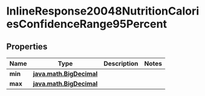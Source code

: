 
# InlineResponse20048NutritionCaloriesConfidenceRange95Percent

## Properties
Name | Type | Description | Notes
------------ | ------------- | ------------- | -------------
**min** | [**java.math.BigDecimal**](java.math.BigDecimal.md) |  | 
**max** | [**java.math.BigDecimal**](java.math.BigDecimal.md) |  | 



